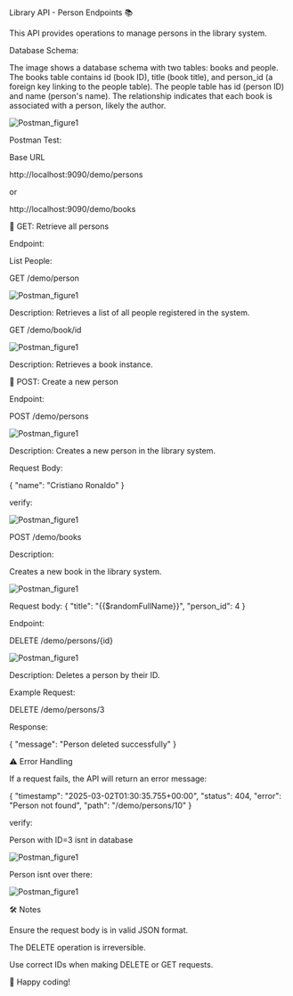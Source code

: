 Library API - Person Endpoints 📚

This API provides operations to manage persons in the library system.

Database Schema:

The image shows a database schema with two tables: books and people. The books table contains id (book ID), title (book title), and person_id (a foreign key linking to the people table). The people table has id (person ID) and name (person's name). The relationship indicates that each book is associated with a person, likely the author.

![Postman_figure1](./assets/schema.jpg)

Postman Test:

Base URL

http://localhost:9090/demo/persons

or

http://localhost:9090/demo/books

📌 GET: Retrieve all persons

Endpoint:

List People:

GET /demo/person

![Postman_figure1](./assets/figure_1.jpg)

Description:
Retrieves a list of all people registered in the system.

GET /demo/book/id

![Postman_figure1](./assets/book.jpg)

Description:
Retrieves a book instance.

📌 POST: Create a new person

Endpoint:

POST /demo/persons

![Postman_figure1](./assets/create.jpg)

Description:
Creates a new person in the library system.

Request Body:

{
  "name": "Cristiano Ronaldo"
}

verify:

![Postman_figure1](./assets/verify.jpg)

POST /demo/books

Description:

Creates a new book in the library system.

![Postman_figure1](./assets/create_book.jpg)

Request body: 
{
    "title": "{{$randomFullName}}",
    "person_id": 4
}

Endpoint:

DELETE /demo/persons/{id}

![Postman_figure1](./assets/figure_3.jpg)

Description:
Deletes a person by their ID.

Example Request:

DELETE /demo/persons/3

Response:

{
  "message": "Person deleted successfully"
}

⚠️ Error Handling

If a request fails, the API will return an error message:

{
  "timestamp": "2025-03-02T01:30:35.755+00:00",
  "status": 404,
  "error": "Person not found",
  "path": "/demo/persons/10"
}

verify:

Person with ID=3 isnt in database

![Postman_figure1](./assets/figure_4.jpg)

Person isnt over there:


![Postman_figure1](./assets/figure_5.jpg)

🛠️ Notes

Ensure the request body is in valid JSON format.

The DELETE operation is irreversible.

Use correct IDs when making DELETE or GET requests.

🚀 Happy coding!

